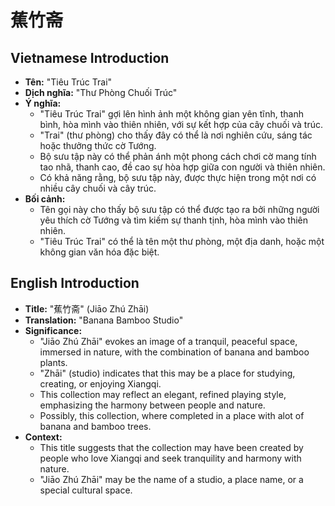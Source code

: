 # 蕉竹斋

## Vietnamese Introduction

* **Tên:** "Tiêu Trúc Trai"
* **Dịch nghĩa:** "Thư Phòng Chuối Trúc"
* **Ý nghĩa:**
    * "Tiêu Trúc Trai" gợi lên hình ảnh một không gian yên tĩnh, thanh bình, hòa mình vào thiên nhiên, với sự kết hợp của cây chuối và trúc.
    * "Trai" (thư phòng) cho thấy đây có thể là nơi nghiên cứu, sáng tác hoặc thưởng thức cờ Tướng.
    * Bộ sưu tập này có thể phản ánh một phong cách chơi cờ mang tính tao nhã, thanh cao, đề cao sự hòa hợp giữa con người và thiên nhiên.
    * Có khả năng rằng, bộ sưu tập này, được thực hiện trong một nơi có nhiều cây chuối và cây trúc.
* **Bối cảnh:**
    * Tên gọi này cho thấy bộ sưu tập có thể được tạo ra bởi những người yêu thích cờ Tướng và tìm kiếm sự thanh tịnh, hòa mình vào thiên nhiên.
    * "Tiêu Trúc Trai" có thể là tên một thư phòng, một địa danh, hoặc một không gian văn hóa đặc biệt.

## English Introduction

* **Title:** "蕉竹斋" (Jiāo Zhú Zhāi)
* **Translation:** "Banana Bamboo Studio"
* **Significance:**
    * "Jiāo Zhú Zhāi" evokes an image of a tranquil, peaceful space, immersed in nature, with the combination of banana and bamboo plants.
    * "Zhāi" (studio) indicates that this may be a place for studying, creating, or enjoying Xiangqi.
    * This collection may reflect an elegant, refined playing style, emphasizing the harmony between people and nature.
    * Possibly, this collection, where completed in a place with alot of banana and bamboo trees.
* **Context:**
    * This title suggests that the collection may have been created by people who love Xiangqi and seek tranquility and harmony with nature.
    * "Jiāo Zhú Zhāi" may be the name of a studio, a place name, or a special cultural space.